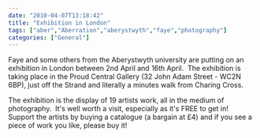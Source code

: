 ```yaml
---
date: "2010-04-07T13:18:42"
title: "Exhibition in London"
tags: ["aber","Aberration","aberystwyth","faye","photography"]
categories: ["General"]
---
```


Faye and some others from the Aberystwyth university are putting on an exhibition in London between 2nd April and 16th April.  The exhibition is taking place in the Proud Central Gallery (32 John Adam Street - WC2N 6BP), just off the Strand and literally a minutes walk from Charing Cross.

The exhibition is the display of 19 artists work, all in the medium of photography.  It's well worth a visit, especially as it's FREE to get in!  Support the artists by buying a catalogue (a bargain at £4) and if you see a piece of work you like, please buy it!
